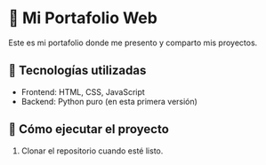 # 🚀 Mi Portafolio Web  

Este es mi portafolio donde me presento y comparto mis proyectos.

## 🔧 Tecnologías utilizadas  
- Frontend: HTML, CSS, JavaScript
- Backend: Python puro (en esta primera versión)

## 🚀 Cómo ejecutar el proyecto  
1. Clonar el repositorio cuando esté listo.
